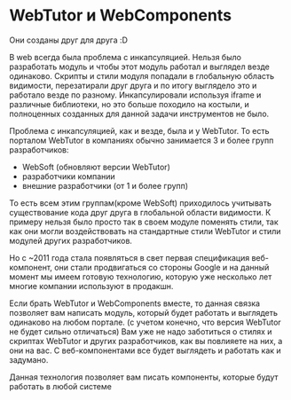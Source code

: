 # WebTutor и WebComponents

Они созданы друг для друга :D

В web всегда была проблема с инкапсуляцией. Нельзя было разработать модуль и чтобы этот модуль работал и выглядел везде одинаково. Скрипты и стили модуля попадали в глобальную область видимости, перезатирали друг друга и по итогу выглядело это и работало везде по разному. Инкапсулировали используя iframe и различные библиотеки, но это больше походило на костыли, и полноценных созданных для данной задачи инструментов не было.

Проблема с инкапсуляцией, как и везде, была и у WebTutor. То есть порталом WebTutor в компаниях обычно занимается 3 и более групп разработчиков:

* WebSoft \(обновляют версии WebTutor\)
* разработчики компании
* внешние разработчики \(от 1 и более групп\)

То есть всем этим группам\(кроме WebSoft\) приходилось учитывать существование кода друг друга в глобальной области видимости. К примеру нельзя было просто так в своем модуле поменять стили, так как они могли воздействовать на стандартные стили WebTutor и стили модулей других разработчиков.

Но с ~2011 года стала появляться в свет первая спецификация веб-компонент, они стали продвигаться со стороны Google и на данный момент мы имеем готовую технологию, которую уже несколько лет многие компании используют в продакшн.

Если брать WebTutor и WebComponents вместе, то данная связка позволяет вам написать модуль, который будет работать и выглядеть одинаково на любом портале. \(с учетом конечно, что версия WebTutor не будет сильно отличаться\) Вам уже не надо заботиться о стилях и скриптах WebTutor и других разработчиков, как вы повлияете на них, а они на вас. С веб-компонентами все будет выглядеть и работать как и задумано.

Данная технология позволяет вам писать компоненты, которые будут работать в любой системе

